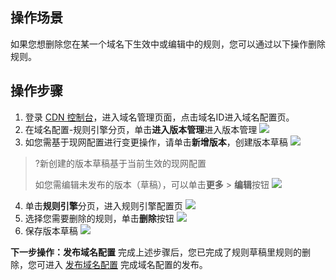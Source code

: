 ## 操作场景
如果您想删除您在某一个域名下生效中或编辑中的规则，您可以通过以下操作删除规则。

 

## 操作步骤
1. 登录 [CDN 控制台](https://console.cloud.tencent.com/cdn/domains)，进入域名管理页面，点击域名ID进入域名配置页。
2. 在域名配置-规则引擎分页，单击**进入版本管理**进入版本管理
![](https://qcloudimg.tencent-cloud.cn/raw/4bae7c0fb0394cce051589c9226e3002.png)
3. 如您需基于现网配置进行变更操作，请单击**新增版本**，创建版本草稿
![](https://qcloudimg.tencent-cloud.cn/raw/126cbb8cd3bb5b4169cbeca62cd8cbc2.png)
>?新创建的版本草稿基于当前生效的现网配置
>
> 如您需编辑未发布的版本（草稿），可以单击**更多** > **编辑**按钮
>![](https://qcloudimg.tencent-cloud.cn/raw/3180cc9938132874aa58da8e17fddf6d.png)
4. 单击**规则引擎**分页，进入规则引擎配置页
![](https://qcloudimg.tencent-cloud.cn/raw/a359882b311295c28f873a49594bd80c.png)
5. 选择您需要删除的规则，单击**删除**按钮
![](https://qcloudimg.tencent-cloud.cn/raw/cfa0d1b564549c0e4706faaa0cad7479.png)
6. 保存版本草稿
![](https://qcloudimg.tencent-cloud.cn/raw/9cf55ea0a76372d6848b556a5d277182.png)

**下一步操作：发布域名配置**
完成上述步骤后，您已完成了规则草稿里规则的删除，您可进入 [发布域名配置](https://cloud.tencent.com/document/product/228/74438) 完成域名配置的发布。